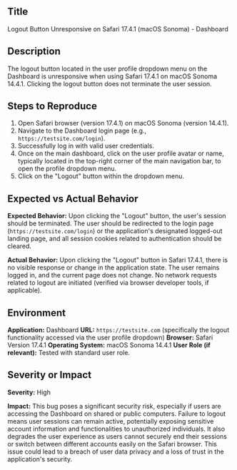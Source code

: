 ## Title

Logout Button Unresponsive on Safari 17.4.1 (macOS Sonoma) - Dashboard

## Description

The logout button located in the user profile dropdown menu on the Dashboard is unresponsive when using Safari 17.4.1 on macOS Sonoma 14.4.1. Clicking the logout button does not terminate the user session.

## Steps to Reproduce

1. Open Safari browser (version 17.4.1) on macOS Sonoma (version 14.4.1).
2. Navigate to the Dashboard login page (e.g., `https://testsite.com/login`).
3. Successfully log in with valid user credentials.
4. Once on the main dashboard, click on the user profile avatar or name, typically located in the top-right corner of the main navigation bar, to open the profile dropdown menu.
5. Click on the "Logout" button within the dropdown menu.

## Expected vs Actual Behavior

**Expected Behavior:**
Upon clicking the "Logout" button, the user's session should be terminated. The user should be redirected to the login page (`https://testsite.com/login`) or the application's designated logged-out landing page, and all session cookies related to authentication should be cleared.

**Actual Behavior:**
Upon clicking the "Logout" button in Safari 17.4.1, there is no visible response or change in the application state. The user remains logged in, and the current page does not change. No network requests related to logout are initiated (verified via browser developer tools, if applicable).

## Environment

**Application:** Dashboard
**URL:** `https://testsite.com` (specifically the logout functionality accessed via the user profile dropdown)
**Browser:** Safari Version 17.4.1
**Operating System:** macOS Sonoma 14.4.1
**User Role (if relevant):** Tested with standard user role.

## Severity or Impact

**Severity:** High

**Impact:**
This bug poses a significant security risk, especially if users are accessing the Dashboard on shared or public computers. Failure to logout means user sessions can remain active, potentially exposing sensitive account information and functionalities to unauthorized individuals. It also degrades the user experience as users cannot securely end their sessions or switch between different accounts easily on the Safari browser. This issue could lead to a breach of user data privacy and a loss of trust in the application's security.
